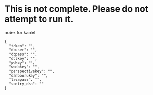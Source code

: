 # This is not complete. Please do not attempt to run it.

notes for kaniel
```
{
  "token": "",
  "dbuser": "",
  "dbpass": "",
  "dblkey": "",
  "pwkey": "",
  "weebkey": "",
  "perspectivekey": "",
  "danboorukey": "",
  "lavapass": "",
  "sentry_dsn": ""
}
```
